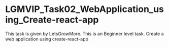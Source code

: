 # LGMVIP_Task02_WebApplication_using_Create-react-app

This task is given by LetsGrowMore. This is an Beginner level task. Create a web application using create-react-app
